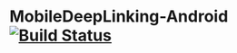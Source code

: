 # MobileDeepLinking-Android [![Build Status](https://travis-ci.org/mobiledeeplinking/mobiledeeplinking-android.png?branch=travis-tweaks)](https://travis-ci.org/mobiledeeplinking/mobiledeeplinking-android)

